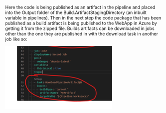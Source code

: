 Here the code is being published as an artifact in the pipeline and placed into the Output folder of the Build.ArtifactStagingDirectory (an inbuilt variable in pipelines). Then in the next step the code package that has been published as a build artifact is being published to the WebApp in Azure by getting it from the zipped file. Builds artifacts can be downloaded in jobs other than the one they are published in with the download task in another job like so:

![Artifact Download](./images/artifactdownload.png)